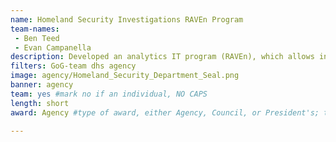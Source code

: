 ```yaml
---
name: Homeland Security Investigations RAVEn Program
team-names: 
 - Ben Teed 
 - Evan Campanella
description: Developed an analytics IT program (RAVEn), which allows information to be processed and stored quickly from multiple sources. RAVEn has reduced time and taxpayer dollars and has directly improved DHS’ ability to dismantle transnational criminal organizations and protect the nation. The team’s effort saved 6 months of manual processing time and is estimated to save $1.8 million per year.
filters: GoG-team dhs agency
image: agency/Homeland_Security_Department_Seal.png
banner: agency
team: yes #mark no if an individual, NO CAPS 
length: short
award: Agency #type of award, either Agency, Council, or President's; this is case sensitive so make sure to match the options listed exactly. This section generates the format of the card

---
```

